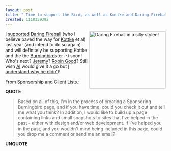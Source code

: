 ```yaml
---
layout: post
title: " Time to support the Bird, as well as Kottke and Daring Fireball"
created: 1110359392
---
```

<a href="http://www.flickr.com/photos/roland/4623569/" title="Photo Sharing"><img src="http://photos3.flickr.com/4623569_7a70c39d47_m.jpg" align="right" width="240" height="180" alt="Daring Fireball in a silly stylee!" /></a>
<p>I <a href="http://flickr.com/photos/roland/4623569/">supported</a>&nbsp;<a href="http://daringfireball.net/">Daring Fireball</a> (who I believe paved the way for <a href="http://www.kottke.org/">Kottke</a> et al) last year (and intend to do so again) and will definitely be supporting Kottke and the the <a href="http://weblog.burningbird.net/">Burningbird</a>ster :-) soon! Who's next? <a href="http://www.ensight.org/">Jeremy</a>? <a href="http://www.masternewmedia.org/">Robin Good</a>? Still wish <a href="http://ahawkins.org/">Al</a> would give it a go but <a href="http://ahawkins.org/2005/03/04.html#a403">I understand why he didn'</a>t!
</p>
<p>From <a href="http://weblog.burningbird.net/archives/2005/03/08/sponsorship-and-client-lists/">Sponsorship and Client Lists</a>.:</p>
<p><b>QUOTE</b></p><blockquote>Based on all of this, I'm in the process of creating a Sponsoring Burningbird page, and if you have time, could you check it out and tell me what you think? In addition, I would like to build up a page containing links and small snapshots to sites that I've helped in the past - either with design and/or web development. If I've helped you in the past, and you wouldn't mind being included in this page, could you drop me a comment or send me an email?</blockquote><p><b>UNQUOTE</b></p>



